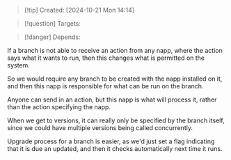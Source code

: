 
>[!tip] Created: [2024-10-21 Mon 14:14]

>[!question] Targets: 

>[!danger] Depends: 

If a branch is not able to receive an action from any napp, where the action says what it wants to run, then this changes what is permitted on the system.

So we would require any branch to be created with the napp installed on it, and then this napp is responsible for what can be run on the branch.

Anyone can send in an action, but this napp is what will process it, rather than the action specifying the napp.

When we get to versions, it can really only be specified by the branch itself, since we could have multiple versions being called concurrently.

Upgrade process for a branch is easier, as we'd just set a flag indicating that it is due an updated, and then it checks automatically next time it runs.